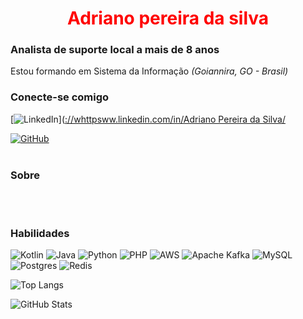 <h1 align="center"> 
  <a href="https://www.linkedin.com/in/adriano-pereira-249a933b/" style="color: #f00 !important; text-decoration: none; color: inherit;">
    <span>Adriano pereira da silva</span>
  </a>
</h1>

### Analista de suporte local a mais de 8 anos 
Estou formando em Sistema da Informação
<i>(Goiannira, GO - Brasil)</i>

### Conecte-se comigo


[![LinkedIn](https://img.shields.io/badge/linkedin-%230077B5.svg?style=for-the-badge&logo=linkedin&logoColor=white)]([://whttpsww.linkedin.com/in/Adriano Pereira da Silva/](https://www.linkedin.com/in/adriano-pereira-249a933b/)

[![GitHub](https://img.shields.io/badge/GitHub-0077B5?style=for-the-badge&logo=github&logoColor=white)](https://github.com/AdrianoSI)
<br />
<br />

###  Sobre
<i>
<br />


</i>


<br />

### Habilidades
![Kotlin](https://img.shields.io/badge/Kotlin-000?style=for-the-badge&logo=kotlin&logoColor=0095D5)
![Java](https://img.shields.io/badge/Java-000?style=for-the-badge&logo=openjdk&logoColor=ED8B00)
![Python](https://img.shields.io/badge/Python-000?style=for-the-badge&logo=python&logoColor=3776AB)
![PHP](https://img.shields.io/badge/php-%23777BB4.svg?style=for-the-badge&logo=php&logoColor=white)
![AWS](https://img.shields.io/badge/AWS-%23FF9900.svg?style=for-the-badge&logo=amazon-aws&logoColor=white)
![Apache Kafka](https://img.shields.io/badge/Apache%20Kafka-000?style=for-the-badge&logo=apachekafka)
![MySQL](https://img.shields.io/badge/mysql-4479A1.svg?style=for-the-badge&logo=mysql&logoColor=white)
![Postgres](https://img.shields.io/badge/postgres-%23316192.svg?style=for-the-badge&logo=postgresql&logoColor=white)
![Redis](https://img.shields.io/badge/redis-%23DD0031.svg?style=for-the-badge&logo=redis&logoColor=white)

![Top Langs](https://github-readme-stats-git-masterrstaa-rickstaa.vercel.app/api/top-langs/?username=adrianoPereiraSilva&layout=compact&bg_color=000&border_color=30A3DC&title_color=E94D5F&text_color=FFF)

![GitHub Stats](https://github-readme-stats.vercel.app/api?username=AdrianoPereiraSilva&show_icons=true&theme=transparent&bg_color=000&border_color=30A3DC&title_color=E94D5F&include_all_commits=true&count_private=true&text_color=fff&icon_color=00BFFF)
